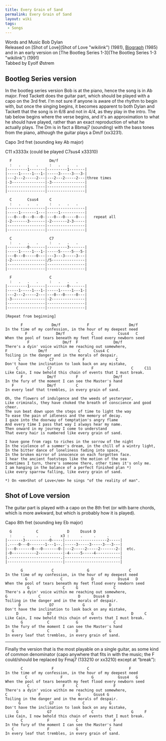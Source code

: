 ```yaml
---
title: Every Grain of Sand
permalink: Every Grain of Sand
layout: wiki
tags:
 - Songs
---
```


Words and Music Bob Dylan  
Released on [Shot of Love](Shot of Love "wikilink") (1981),
[Biograph](Biograph "wikilink") (1985) and in an early version on [The
Bootleg Series 1-3](The Bootleg Series 1-3 "wikilink") (1991)  
Tabbed by Eyolf Østrem

<h2 class="songversion">
Bootleg Series version

</h2>
In the bootleg series version Bob is at the piano, hence the song is in
Ab major. Fred Tackett does the guitar part, which should be played with
a capo on the 3rd fret. I'm not sure if anyone is aware of the rhythm to
begin with, but once the singing begins, it becomes apparent to both
Dylan and Tackett that the song is in 6/8 and not in 4/4, as they play
in the intro. The tab below begins where the verse begins, and it's an
approximation to what he should have played, rather than an exact
reproduction of what he actually plays.  
The Dm is in fact a Bbmaj7 (sounding) with the bass tones from the
piano, although the guitar plays a Dm/f (xx3231).

Capo 3rd fret (sounding key Ab major)

C11 x3333x (could be played C7sus4 x33310)

      F                 Dm/f
      :   .   .   .     :   .   .   .
    |---------1-------|---------1-------|
    |-----1-----1---1-|-----3-----3---3-|
    |---2---2-----2---|---2---2-----2---|three times
    |-3---------------|-3---------------|
    |-----------------|-----------------|
    |-----------------|-----------------|

      C       Csus4     C
      :   .   .   .     :   .   .   .
    |-----------------|-----------------|
    |-----1-------1---|-----1-----------|
    |---0---0---0---0-|---0---0-----0---|   repeat all
    |-2-------3-------|-2-------2-3-----|
    |-----------------|-----------------|
    |-----------------|-----------------|

      C                 C7
      :   .   .   .     :   .   .   .
    |---------0-------|---------3-------|
    |-----1-----1---1-|-----5-----5---5-|
    |---0---0-----0---|---3---3-----3---|
    |-2---------------|/5---------------|
    |-----------------|-----------------|
    |-----------------|-----------------|

      F                 C
      :   .   .   .     :   .   .   .
    |---------1-------|---------0-------|
    |-----1-----1---1-|-----1-----1---1-|
    |---2---2-----2---|---0---0-----0---|
    |-3---------------|-2---------------|
    |-----------------|-----------------|
    |-----------------|-----------------|

    [Repeat from beginning]

           F             Dm/f            F                  Dm/f
    In the time of my confession, in the hour of my deepest need
             F             Dm/f            C           Csus4   C
    When the pool of tears beneath my feet flood every newborn seed
              F               Dm/f  F                Dm/f
    There's a dyin' voice within me reaching out somewhere,
    F              Dm/f              C      Csus4 C
    Toiling in the danger and in the morals of despair.
          C             C7             F              C
    Don't have the inclination to look back on any mistake,
         C             C7                  F                 C     C11
    Like Cain, I now behold this chain of events that I must break.
           F           Dm/f         F                Dm/f
    In the fury of the moment I can see the Master's hand
       F               Dm/f         C              F
    In every leaf that trembles, in every grain of sand.

    Oh, the flowers of indulgence and the weeds of yesteryear,
    Like criminals, they have choked the breath of conscience and good cheer.
    The sun beat down upon the steps of time to light the way
    To ease the pain of idleness and the memory of decay.
    I gaze into the doorway of temptation's angry flame
    And every time I pass that way I always hear my name.
    Then onward in my journey I come to understand
    That every hair is numbered like every grain of sand.

    I have gone from rags to riches in the sorrow of the night
    In the violence of a summer's dream, in the chill of a wintry light,
    In the bitter dance of loneliness fading into space,
    In the broken mirror of innocence on each forgotten face.
    I hear the ancient footsteps like the motion of the sea
    Sometimes I turn, there's someone there, other times it's only me.
    I am hanging in the balance of a perfect finished plan *)
    Like every sparrow falling, like every grain of sand.

    *) On <em>Shot of Love</em> he sings "of the reality of man".

<h2 class="songversion">
Shot of Love version

</h2>
The guitar part is played with a capo on the 8th fret (or with barre
chords, which is more awkward, but which is probably how it is played).

Capo 8th fret (sounding key Eb major)

      G           C             D     Dsus4 D
      :     .     .     .    x3 :     .     .     .
    |-------3-----------0-----|-------------------2-----|
    |.----0---0-------1---1--.|-----3-----3-----3---3---|
    |---0-------0---0-------0-|---2-----2-----2-------2-|  etc.
    |-0-----------2-----------|-4-----5-----4-----------|
    |.-----------------------.|-------------------------|
    |-------------------------|-------------------------|

           G             C               G                  C
    In the time of my confession, in the hour of my deepest need
             G               C             D           Dsus4   D
    When the pool of tears beneath my feet flood every newborn seed
              G               C     G                C
    There's a dyin' voice within me reaching out somewhere,
    G              C                 D      Dsus4 D
    Toiling in the danger and in the morals of despair.
          D             D7             G           D
    Don't have the inclination to look back on any mistake,
         D             D7                  G                 D     C
    Like Cain, I now behold this chain of events that I must break.
           G           C            G                C
    In the fury of the moment I can see the Master's hand
       G               C            D              G
    In every leaf that trembles, in every grain of sand.

* * * * *

Finally the version that is the most playable on a single guitar, as
some kind of common denominator (capo anywhere that fits in with the
music; the F could/should be replaced by Fmaj7 (133210 or xx3210) except
at “break”):

           C             F               C                  F
    In the time of my confession, in the hour of my deepest need
             C               F             G           Gsus4   G
    When the pool of tears beneath my feet flood every newborn seed
              C               F     C                F
    There's a dyin' voice within me reaching out somewhere,
    C              F                 G      Gsus4 G
    Toiling in the danger and in the morals of despair.
          G             G7             C           G
    Don't have the inclination to look back on any mistake,
         G             G7                  C                 G     F
    Like Cain, I now behold this chain of events that I must break.
           C           F            C                F
    In the fury of the moment I can see the Master's hand
       C               F            G              C
    In every leaf that trembles, in every grain of sand.
